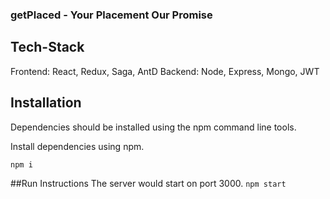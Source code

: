 ### getPlaced - Your Placement Our Promise 

## Tech-Stack
Frontend: React, Redux, Saga, AntD
Backend: Node, Express, Mongo, JWT

## Installation
Dependencies should be installed using the npm command line tools.

Install dependencies using npm.

`npm i`

##Run Instructions
The server would start on port 3000.
`npm start`


